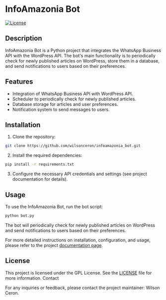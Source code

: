 # InfoAmazonia Bot

[![License](https://img.shields.io/badge/license-GPL-blue.svg)](https://github.com/wilsonceron/infoamazonia_bot/blob/main/LICENSE)

## Description

InfoAmazonia Bot is a Python project that integrates the WhatsApp Business API with the WordPress API. The bot's main functionality is to periodically check for newly published articles on WordPress, store them in a database, and send notifications to users based on their preferences.

## Features

- Integration of WhatsApp Business API with WordPress API.
- Scheduler to periodically check for newly published articles.
- Database storage for articles and user preferences.
- Notification system to send messages to users.

## Installation

1. Clone the repository:

```bash
git clone https://github.com/wilsonceron/infoamazonia_bot.git
```
2. Install the required dependencies:
```bash
pip install -r requirements.txt
```
3. Configure the necessary API credentials and settings (see project documentation for details).

## Usage

To use the InfoAmazonia Bot, run the bot script:
    
```bash
python bot.py
```

The bot will periodically check for newly published articles on WordPress and send notifications to users based on their preferences.

For more detailed instructions on installation, configuration, and usage, please refer to the project [documentation page](https://wilsonceron.github.io/infoamazonia_bot/).

## License

This project is licensed under the GPL License. See the [LICENSE](https://github.com/wilsonceron/infoamazonia_bot/blob/main/LICENSE.md) file for more information.
Contact

For any inquiries or feedback, please contact the project maintainer: Wilson Ceron.
